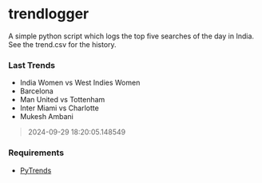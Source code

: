 # trendlogger
A simple python script which logs the top five searches of the day in India.<br>See the trend.csv for the history.<br>

<!-- Last Trends -->
### Last Trends
* India Women vs West Indies Women
* Barcelona
* Man United vs Tottenham
* Inter Miami vs Charlotte
* Mukesh Ambani
> 2024-09-29 18:20:05.148549

<!-- Requirements -->
### Requirements
* [PyTrends](https://github.com/dreyco676/pytrends)
